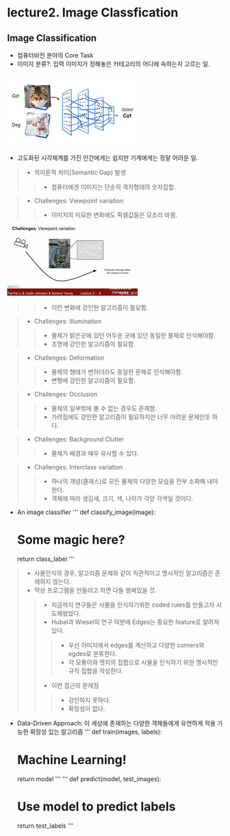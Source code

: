 # lecture2. Image Classfication

## Image Classification
- 컴퓨터비전 분야의 Core Task
- 이미지 분류?: 입력 이미지가 정해놓은 카테고리의 어디에 속하는지 고르는 일.

![ex_screenchot](./img/lec2/image-classification.jpg)
- 고도화된 시각체계를 가진 인간에게는 쉽지만 기계에게는 정말 어려운 일.
>- 의미론적 차이(Semantic Gap) 발생
>>- 컴퓨터에겐 이미지는 단순히 격자형태의 숫자집합.

>- Challenges: Viewpoint variation
>>- 이미지의 미묘한 변화에도 픽셀값들은 모조리 바뀜.

![ex_screenshot](./img/lec2/viewpoint_variation.jpg)
>>- 이런 변화에 강인한 알고리즘이 필요함.

>- Challenges: Illumination
>>- 물체가 밝은곳에 있던 어두운 곳에 있던 동일한 물체로 인식해야함.
>>- 조명에 강인한 알고리즘이 필요함.

>- Challenges: Deformation
>>- 물체의 형태가 변하더라도 동일한 문체로 인식해야함.
>>- 변형에 강인한 알고리즘이 필요함.

>- Challenges: Occlusion
>>- 물체의 일부밖에 볼 수 없는 경우도 존재함.
>>- 가려짐에도 강인한 알고리즘이 필요하지만 너무 어려운 문제인듯 하다.

>- Challenges: Background Clutter
>>- 물체가 배경과 매우 유사할 수 있다.

>- Challenges: Interclass variation
>>- 하나의 개념(클래스)로 모든 물체의 다양한 모습을 전부 소화해 내야 한다.
>>- 객체에 따라 생김새, 크기, 색, 나이가 각양 각색일 것이다.

- An image classifier
'''
def classify_image(image):
	# Some magic here?
	return class_label
'''
>- 사물인식의 경우, 알고리즘 문제와 같이 직관적이고 명시적인 알고리즘은 존재하지 않는다.
>- 막상 프로그램을 만들라고 하면 다들 벙쪄있을 것.
>>- 지금까지 연구들은 사물을 인식하기위한 coded rules를 만들고자 시도해왔었다.
>>- Hubel과 Wiesel의 연구 덕분에 Edges는 중요한 feature로 알려져있다.
>>>- 우선 이미지에서 edges를 계산하고 다양한 corners와 egdes로 분류한다.
>>>- 각 모퉁이와 엣지의 집합으로 사물을 인식하기 위한 명시적인 규칙 집합을 작성한다.
>>- 이런 접근의 문제점
>>>- 강인하지 못하다.
>>>- 확장성이 없다.

- Data-Driven Approach: 이 세상에 존재하는 다양한 객체들에게 유연하게 적용 가능한 확장성 있는 알고리즘
'''
def train(images, labels):
	# Machine Learning!
	return model
'''
'''
def predict(model, test_images):
	# Use model to predict labels
	return test_labels
'''

